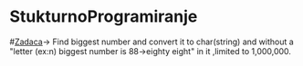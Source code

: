# StukturnoProgramiranje
#<a href="https://github.com/Fazlibeqir/StukturnoProgramiranje/tree/main/Zadaca">Zadaca</a>-> Find biggest number and convert it to char(string) and  without a "letter (ex:n) biggest number is 88->eighty eight" in it ,limited to 1,000,000.

